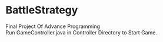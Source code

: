 # BattleStrategy
Final Project Of Advance Programming <br>
Run GameController.java in Controller Directory to Start Game.
